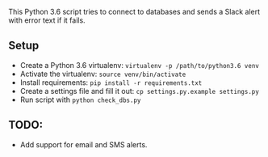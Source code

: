 This Python 3.6 script tries to connect to databases and sends a Slack alert with error text if it fails.

## Setup

* Create a Python 3.6 virtualenv: `virtualenv -p /path/to/python3.6 venv`
* Activate the virtualenv: `source venv/bin/activate`
* Install requirements: `pip install -r requirements.txt`
* Create a settings file and fill it out: `cp settings.py.example settings.py`
* Run script with `python check_dbs.py`

## TODO:

* Add support for email and SMS alerts.